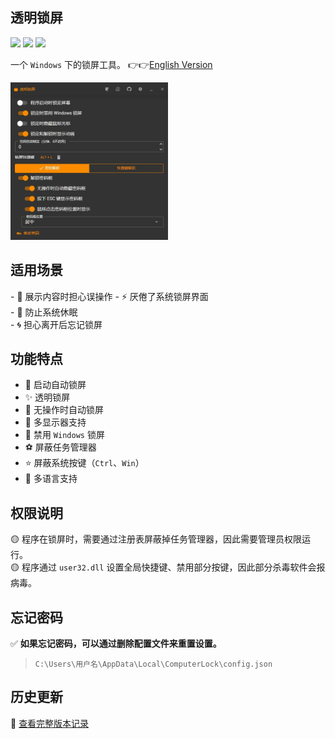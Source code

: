 ﻿## 透明锁屏  
<div>

![](https://img.shields.io/github/license/JiuLing-zhang/ComputerLock)
![](https://img.shields.io/github/actions/workflow/status/JiuLing-zhang/ComputerLock/build.yml)
[![](https://img.shields.io/github/v/release/JiuLing-zhang/ComputerLock)](https://github.com/JiuLing-zhang/ComputerLock/releases)

</div>

一个 `Windows` 下的锁屏工具。 👉👉[English Version](./README_en.md)  

<img src="https://github.com/JiuLing-zhang/ComputerLock/raw/main/resources/app.png" width="50%">

## 适用场景  
\- 💖 展示内容时担心误操作
\- ⚡ 厌倦了系统锁屏界面  
\- 🌈 防止系统休眠  
\- 🌀 担心离开后忘记锁屏  

## 功能特点  
* 🎈 启动自动锁屏 
* ✨ 透明锁屏 
* 🎁 无操作时自动锁屏 
* 🍭 多显示器支持
* 🎉 禁用 `Windows` 锁屏 
* ⚽ 屏蔽任务管理器 
* ⭐ 屏蔽系统按键（`Ctrl`、`Win`） 
* 💎 多语言支持

## 权限说明  
🟡 程序在锁屏时，需要通过注册表屏蔽掉任务管理器，因此需要管理员权限运行。  
🟡 程序通过 `user32.dll` 设置全局快捷键、禁用部分按键，因此部分杀毒软件会报病毒。  

## 忘记密码  
✅ **如果忘记密码，可以通过删除配置文件来重置设置。**  
> `C:\Users\用户名\AppData\Local\ComputerLock\config.json`  

## 历史更新
🍭 [查看完整版本记录](VERSION_HISTORY.md)  